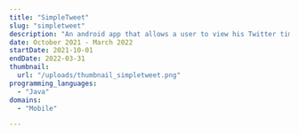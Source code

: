 ```yaml
---
title: "SimpleTweet"
slug: "simpletweet"
description: "An android app that allows a user to view his Twitter timeline and post a new tweet."
date: October 2021 - March 2022
startDate: 2021-10-01
endDate: 2022-03-31
thumbnail:
  url: "/uploads/thumbnail_simpletweet.png"
programming_languages:
  - "Java"
domains:
  - "Mobile"

---
```

